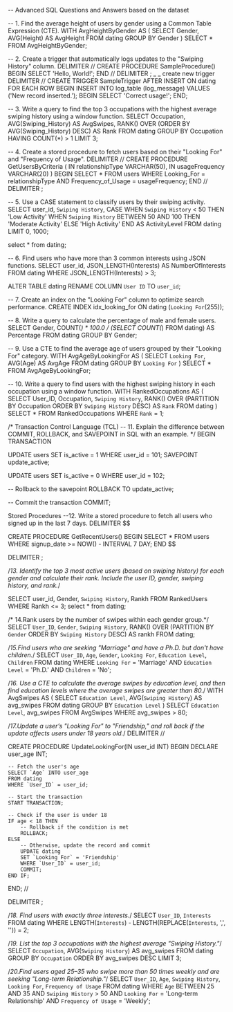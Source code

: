 -- Advanced SQL Questions and Answers based on the dataset

-- 1. Find the average height of users by gender using a Common Table Expression (CTE).
WITH AvgHeightByGender AS (
    SELECT 
        Gender,
        AVG(Height) AS AvgHeight
    FROM dating
    GROUP BY Gender
)
SELECT * FROM AvgHeightByGender;


-- 2. Create a trigger that automatically logs updates to the "Swiping History" column.
DELIMITER //
CREATE PROCEDURE SampleProcedure()
BEGIN
    SELECT 'Hello, World!';
END //
DELIMITER ;
_ _ create new trigger
DELIMITER //
CREATE TRIGGER SampleTrigger
AFTER INSERT ON dating
FOR EACH ROW
BEGIN
    INSERT INTO log_table (log_message) VALUES ('New record inserted.');
    BEGIN
    SELECT 'Correct usage!';
END;

-- 3. Write a query to find the top 3 occupations with the highest average swiping history using a window function.
SELECT 
    Occupation,
    AVG(Swiping_History) AS AvgSwipes,
    RANK() OVER (ORDER BY AVG(Swiping_History) DESC) AS Rank
FROM dating
GROUP BY Occupation
HAVING COUNT(*) > 1
LIMIT 3;

-- 4. Create a stored procedure to fetch users based on their "Looking For" and "Frequency of Usage".
DELIMITER //
CREATE PROCEDURE GetUsersByCriteria (
    IN relationshipType VARCHAR(50),
    IN usageFrequency VARCHAR(20)
)
BEGIN
    SELECT *
    FROM users
    WHERE Looking_For = relationshipType AND Frequency_of_Usage = usageFrequency;
END //
DELIMITER ;

-- 5. Use a CASE statement to classify users by their swiping activity.
SELECT 
    user_id, 
    `Swiping History`, 
    CASE
        WHEN `Swiping History` < 50 THEN 'Low Activity'
        WHEN `Swiping History` BETWEEN 50 AND 100 THEN 'Moderate Activity'
        ELSE 'High Activity'
    END AS ActivityLevel
FROM dating
LIMIT 0, 1000;


select * from dating;

-- 6. Find users who have more than 3 common interests using JSON functions.
SELECT 
    user_id,
    JSON_LENGTH(Interests) AS NumberOfInterests
FROM dating
WHERE JSON_LENGTH(Interests) > 3;

ALTER TABLE dating RENAME COLUMN `User ID` TO `user_id`;

-- 7. Create an index on the "Looking For" column to optimize search performance.
CREATE INDEX idx_looking_for ON dating (`Looking For`(255));

-- 8. Write a query to calculate the percentage of male and female users.
SELECT 
    Gender,
    COUNT(*) * 100.0 / (SELECT COUNT(*) FROM dating) AS Percentage
FROM dating
GROUP BY Gender;

-- 9. Use a CTE to find the average age of users grouped by their "Looking For" category.
WITH AvgAgeByLookingFor AS (
    SELECT 
        `Looking For`,
        AVG(Age) AS AvgAge
    FROM dating
    GROUP BY `Looking For`
)
SELECT * FROM AvgAgeByLookingFor;

-- 10. Write a query to find users with the highest swiping history in each occupation using a window function.
WITH RankedOccupations AS (
    SELECT 
        User_ID, 
        Occupation, 
        `Swiping History`, 
        RANK() OVER (PARTITION BY Occupation ORDER BY `Swiping History` DESC) AS `Rank`
    FROM dating
)
SELECT * 
FROM RankedOccupations
WHERE `Rank` = 1;

/* Transaction Control Language (TCL)
-- 11. Explain the difference between COMMIT, ROLLBACK, and SAVEPOINT in SQL with an example. */
BEGIN TRANSACTION

UPDATE users SET is_active = 1 WHERE user_id = 101;
SAVEPOINT update_active;

UPDATE users SET is_active = 0 WHERE user_id = 102;

-- Rollback to the savepoint
ROLLBACK TO update_active;

-- Commit the transaction
COMMIT;

 Stored Procedures
--12. Write a stored procedure to fetch all users who signed up in the last 7 days.
DELIMITER $$

CREATE PROCEDURE GetRecentUsers()
BEGIN
    SELECT * 
    FROM users 
    WHERE signup_date >= NOW() - INTERVAL 7 DAY;
END $$

DELIMITER ;


/*13. Identify the top 3 most active users (based on swiping history) for each gender and calculate their rank. Include the user ID, gender, swiping history, and rank.*/

SELECT
    user_id,
    Gender,
    `Swiping History`,
    Rankh
FROM
    RankedUsers
WHERE
    Rankh <= 3;
    select * from dating;
    
/* 14.Rank users by the number of swipes within each gender group.*/
SELECT 
    `User_ID`, `Gender`, `Swiping History`, 
    RANK() OVER (PARTITION BY `Gender` ORDER BY `Swiping History` DESC) AS rankh
FROM dating;

/*15.Find users who are seeking "Marriage" and have a Ph.D. but don't have children.*/
SELECT 
    `User_ID`, `Age`, `Gender`, `Looking For`, `Education Level`, `Children` 
FROM dating
WHERE `Looking For` = 'Marriage' 
  AND `Education Level` = 'Ph.D.' 
  AND `Children` = 'No';
  
  /*16. Use a CTE to calculate the average swipes by education level, and then find education levels where the average swipes are greater than 80.*/
WITH AvgSwipes AS (
    SELECT 
        `Education Level`, 
        AVG(`Swiping History`) AS avg_swipes
    FROM dating
    GROUP BY `Education Level`
)
SELECT 
    `Education Level`, avg_swipes 
FROM AvgSwipes 
WHERE avg_swipes > 80;

/*17.Update a user’s "Looking For" to "Friendship," and roll back if the update affects users under 18 years old.*/
DELIMITER //

CREATE PROCEDURE UpdateLookingFor(IN user_id INT)
BEGIN
    DECLARE user_age INT;

    -- Fetch the user's age
    SELECT `Age` INTO user_age
    FROM dating
    WHERE `User_ID` = user_id;

    -- Start the transaction
    START TRANSACTION;

    -- Check if the user is under 18
    IF age < 18 THEN
        -- Rollback if the condition is met
        ROLLBACK;
    ELSE
        -- Otherwise, update the record and commit
        UPDATE dating
        SET `Looking For` = 'Friendship'
        WHERE `User_ID` = user_id;
        COMMIT;
    END IF;
END;
//

DELIMITER ;

        

    
   /*18. Find users with exactly three interests.*/
   SELECT 
    `User_ID`, `Interests` 
FROM dating 
WHERE LENGTH(`Interests`) - LENGTH(REPLACE(`Interests`, ',', '')) = 2;

/*19. List the top 3 occupations with the highest average "Swiping History."*/
SELECT 
    `Occupation`, 
    AVG(`Swiping History`) AS avg_swipes
FROM dating
GROUP BY `Occupation`
ORDER BY avg_swipes DESC
LIMIT 3;

/*20.Find users aged 25–35 who swipe more than 50 times weekly and are seeking "Long-term Relationship."*/
SELECT 
    `User_ID`, `Age`, `Swiping History`, `Looking For`, `Frequency of Usage`
FROM dating
WHERE `Age` BETWEEN 25 AND 35
  AND `Swiping History` > 50
  AND `Looking For` = 'Long-term Relationship'
  AND `Frequency of Usage` = 'Weekly';
  
  

















 









